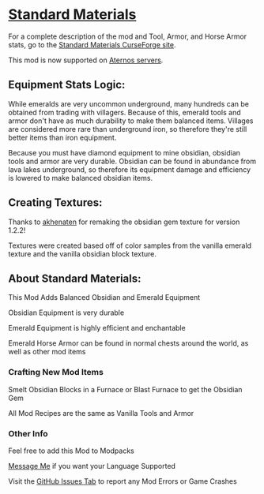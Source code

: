 # [Standard Materials](https://www.curseforge.com/minecraft/mc-mods/standard-materials "Standard Materials CurseForge")
For a complete description of the mod and Tool, Armor, and Horse Armor stats, go to the [Standard Materials CurseForge site](https://www.curseforge.com/minecraft/mc-mods/standard-materials "Standard Materials CurseForge").

This mod is now supported on [Aternos servers](https://aternos.org/ "Aternos Homepage").

## Equipment Stats Logic:
While emeralds are very uncommon underground, many hundreds can be obtained from trading with villagers. Because of this, emerald tools and armor don't have as much durability to make them balanced items. Villages are considered more rare than underground iron, so therefore they're still better items than iron equipment.

Because you must have diamond equipment to mine obsidian, obsidian tools and armor are very durable. Obsidian can be found in abundance from lava lakes underground, so therefore its equipment damage and efficiency is lowered to make balanced obsidian items.

## Creating Textures:
Thanks to [akhenaten](https://www.curseforge.com/members/akhenaten/projects "akhenaten's profile") for remaking the obsidian gem texture for version 1.2.2!

Textures were created based off of color samples from the vanilla emerald texture and the vanilla obsidian block texture.

## About Standard Materials:
This Mod Adds Balanced Obsidian and Emerald Equipment

Obsidian Equipment is very durable

Emerald Equipment is highly efficient and enchantable

Emerald Horse Armor can be found in normal chests around the world, as well as other mod items

### Crafting New Mod Items
Smelt Obsidian Blocks in a Furnace or Blast Furnace to get the Obsidian Gem

All Mod Recipes are the same as Vanilla Tools and Armor

### Other Info
Feel free to add this Mod to Modpacks

[Message Me](https://www.curseforge.com/private-messages/send?recipient=baconbombingdeveloper "Message BaconBombingDeveloper on CurseForge") if you want your Language Supported

Visit the [GitHub Issues Tab](https://github.com/EricHedengren/StandardMaterials/issues "Standard Materials Issues") to report any Mod Errors or Game Crashes
